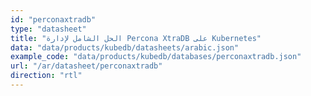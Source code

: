 ```yaml
---
id: "perconaxtradb"
type: "datasheet"
title: "الحل الشامل لإدارة Percona XtraDB على Kubernetes"
data: "data/products/kubedb/datasheets/arabic.json"
example_code: "data/products/kubedb/databases/perconaxtradb.json"
url: "/ar/datasheet/perconaxtradb"
direction: "rtl"
---
```

